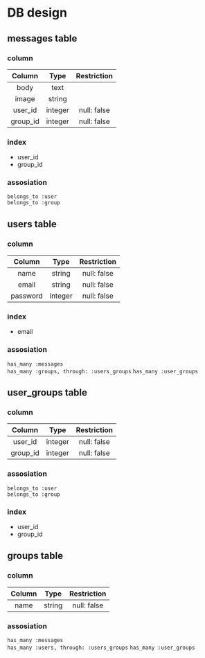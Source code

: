 # DB design

## messages table

### column
|Column|Type|Restriction|
|:--:|:--:|:--:|
|body|text||
|image|string||
|user_id|integer|null: false|
|group_id|integer|null: false|

### index
- user_id
- group_id

### assosiation
 `belongs_to :user`  
 `belongs_to :group`


## users table

### column
|Column|Type|Restriction|
|:--:|:--:|:--:|
|name|string|null: false|
|email|string|null: false|
|password|integer|null: false|

### index
- email

### assosiation
 `has_many :messages`  
 `has_many :groups, through: :users_groups`
 `has_many :user_groups`


## user_groups table

### column
|Column|Type|Restriction|
|:--:|:--:|:--:|
|user_id|integer|null: false|
|group_id|integer|null: false|

### assosiation
 `belongs_to :user`  
 `belongs_to :group`

### index
 - user_id
 - group_id


## groups table

### column
|Column|Type|Restriction|
|:--:|:--:|:--:|
|name|string|null: false|

### assosiation
`has_many :messages`  
`has_many :users, through: :users_groups`
`has_many :user_groups`
